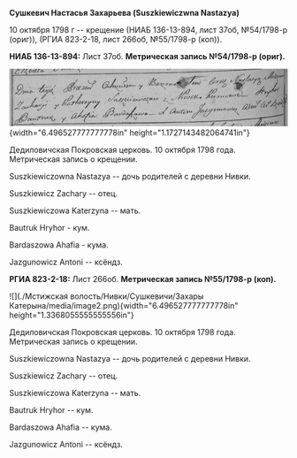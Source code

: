 **Сушкевич Настасья Захарьева (Suszkiewiczwna Nastazya)**

10 октября 1798 г -- крещение (НИАБ 136-13-894, лист 37об, №54/1798-р
(ориг)), (РГИА 823-2-18, лист 266об, №55/1798-р (коп)).

**НИАБ 136-13-894:** Лист 37об. **Метрическая запись №54/1798-р
(ориг).**

![](./media/3f19ce69b0ed09346dfc99793ec3b2e038d9a578.png){width="6.496527777777778in"
height="1.1727143482064741in"}

Дедиловичская Покровская церковь. 10 октября 1798 года. Метрическая
запись о крещении.

Suszkiewiczowna Nastazya -- дочь родителей с деревни Нивки.

Suszkiewicz Zachary -- отец.

Suszkiewiczowa Katerzyna -- мать.

Bautruk Hryhor - кум.

Bardaszowa Ahafia - кума.

Jazgunowicz Antoni -- ксёндз.

**РГИА 823-2-18:** Лист 266об. **Метрическая запись №55/1798-р (коп).**

![](./Мстижская волость/Нивки/Сушкевичи/Захары Катерына/media/image2.png){width="6.496527777777778in"
height="1.3368055555555556in"}

Дедиловичская Покровская церковь. 10 октября 1798 года. Метрическая
запись о крещении.

Suszkiewiczowna Nastazya -- дочь родителей с деревни Нивки.

Suszkiewicz Zachary -- отец.

Suszkiewiczowa Katerzyna -- мать.

Bautruk Hryhor -- кум.

Bardaszowa Ahafia -- кума.

Jazgunowicz Antoni -- ксёндз.
